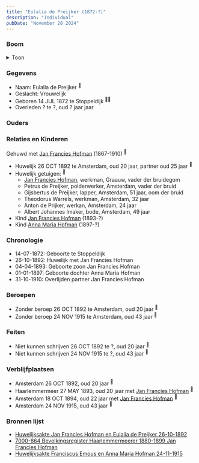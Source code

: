 ```yaml
---
title: "Eulalia de Preijker (1872-?)"
description: "Individual"
pubDate: "November 20 2024"
---
```


### Boom
<details><summary>Toon</summary>

![test](https://www.plantuml.com/plantuml/svg/bPDDR-8m48Rl_XMZSkW9AI6K04AqK2MxMssrQDkULYiqYQVWnh4Zsn525VzzdIPYKGyjlTcUhsVU6TzOXyRLfMIs4Af2WoLac1SResl5RxNK1fn1PRs9b6DRmGboON99xPdAoksXf38ZOzidwyYGTlkAs4dMNAAryCe0OAaD9_Eu5NcXoDhPh4IXvdE8s86nIrYzbRACjI4NIIrH2WIVUcL8l1HaBW0j_0Y2GJo4OtWlNIPH4laQhy-293_0R9fXjbzdsZb9qpc4GxXx-WdXE1x0WzDLvRrylXD_MzHIhb7nTMwqjPdsW3xm6guRjWxe3XMaNfHSa8Nl-hb4TGGQZW1wIPHUfSiFG0O1fCdIWunY-6OGwztd3548lsuV8Po40IpAHcIEfQVge6RJ7N4krAP9FsfTnvF16rWQ1C5a13qfDbkt9odrpiCTpkadlZgddo4iLh-RUj49sfcgTX0BfH3kqVX1lqTe9FryjkD9_FNYtGxr-vr6h9lX_uTEktwdnhjx6-15wl_nkyz9_JqQs0qfxd_MFm00)
</details>

### Gegevens
- Naam: Eulalia de Preijker <sup><a href="../s00457/" style="text-decoration:none" title="Huwelijksakte Jan Francies Hofman en Eulalia de Preijker 26-10-1892">:link:</a></sup>
- Geslacht: Vrouwelijk
- Geboren 14 JUL 1872 te Stoppeldijk <sup><a href="../s00457/" style="text-decoration:none" title="Huwelijksakte Jan Francies Hofman en Eulalia de Preijker 26-10-1892">:link:</a><a href="../s00458/" style="text-decoration:none" title="7000-864 Bevolkingsregister Haarlemmermeerer 1880-1899 Jan Francies Hofman">:link:</a></sup>
- Overleden ? te ?, oud ? jaar jaar 

### Ouders

### Relaties en Kinderen

Gehuwd met [Jan Francies Hofman](../i00246/) (1867-1910) <sup><a href="../s00457/" style="text-decoration:none" title="Huwelijksakte Jan Francies Hofman en Eulalia de Preijker 26-10-1892">:link:</a></sup>
- Huwelijk 26 OCT 1892 te Amsterdam, oud 20 jaar, partner oud 25 jaar <sup><a href="../s00457/" style="text-decoration:none" title="Huwelijksakte Jan Francies Hofman en Eulalia de Preijker 26-10-1892">:link:</a></sup>
- Huwelijk getuigen:  <sup><a href="../s00457/" style="text-decoration:none" title="Huwelijksakte Jan Francies Hofman en Eulalia de Preijker 26-10-1892">:link:</a></sup>
  - [Jan Francies Hofman](../i00035/), werkman, Graauw, vader der bruidegom
  - Petrus de Preijker, polderwerker, Amsterdam, vader der bruid
  - Gijsbertus de Preijker, lapper, Amsterdam, 51 jaar, oom der bruid
  - Theodorus Warrels, werkman, Amsterdam, 32 jaar
  - Anton de Prijker, werkan, Amsterdam, 24 jaar
  - Albert Johannes Imaker, bode, Amsterdam, 49 jaar
- Kind [Jan Francies Hofman](../i00275/) (1893-?)
- Kind [Anna Maria Hofman](../i00276/) (1897-?)

### Chronologie
- 14-07-1872: Geboorte te Stoppeldijk
- 26-10-1892: Huwelijk met Jan Francies Hofman
- 04-04-1893: Geboorte zoon Jan Francies Hofman
- 01-01-1897: Geboorte dochter Anna Maria Hofman
- 31-10-1910: Overlijden partner Jan Francies Hofman

### Beroepen
- Zonder beroep 26 OCT 1892 te Amsterdam, oud 20 jaar <sup><a href="../s00457/" style="text-decoration:none" title="Huwelijksakte Jan Francies Hofman en Eulalia de Preijker 26-10-1892">:link:</a></sup>
- Zonder beroep 24 NOV 1915 te Amsterdam, oud 43 jaar <sup><a href="../s00459/" style="text-decoration:none" title="Huwelijksakte Franciscus Emous en Anna Maria Hofman 24-11-1915 ">:link:</a></sup>

### Feiten
- Niet kunnen schrijven 26 OCT 1892 te ?, oud 20 jaar <sup><a href="../s00457/" style="text-decoration:none" title="Huwelijksakte Jan Francies Hofman en Eulalia de Preijker 26-10-1892">:link:</a></sup>
- Niet kunnen schrijven 24 NOV 1915 te ?, oud 43 jaar <sup><a href="../s00459/" style="text-decoration:none" title="Huwelijksakte Franciscus Emous en Anna Maria Hofman 24-11-1915 ">:link:</a></sup>

### Verblijfplaatsen
- Amsterdam  26 OCT 1892, oud 20 jaar  <sup><a href="../s00457/" style="text-decoration:none" title="Huwelijksakte Jan Francies Hofman en Eulalia de Preijker 26-10-1892">:link:</a></sup>
- Haarlemmermeer  27 MAY 1893, oud 20 jaar met [Jan Francies Hofman](../i00246/) <sup><a href="../s00458/" style="text-decoration:none" title="7000-864 Bevolkingsregister Haarlemmermeerer 1880-1899 Jan Francies Hofman">:link:</a></sup>
- Amsterdam  18 OCT 1894, oud 22 jaar met [Jan Francies Hofman](../i00246/) <sup><a href="../s00458/" style="text-decoration:none" title="7000-864 Bevolkingsregister Haarlemmermeerer 1880-1899 Jan Francies Hofman">:link:</a></sup>
- Amsterdam  24 NOV 1915, oud 43 jaar  <sup><a href="../s00459/" style="text-decoration:none" title="Huwelijksakte Franciscus Emous en Anna Maria Hofman 24-11-1915 ">:link:</a></sup>

### Bronnen lijst
- [Huwelijksakte Jan Francies Hofman en Eulalia de Preijker 26-10-1892](../s00457/)
- [7000-864 Bevolkingsregister Haarlemmermeerer 1880-1899 Jan Francies Hofman](../s00458/)
- [Huwelijksakte Franciscus Emous en Anna Maria Hofman 24-11-1915 ](../s00459/)